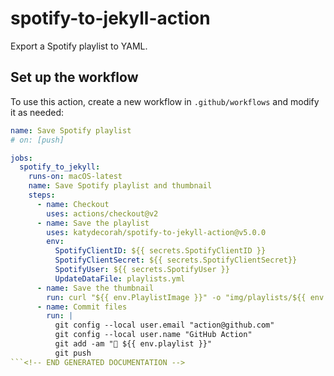 # spotify-to-jekyll-action

Export a Spotify playlist to YAML.

<!-- START GENERATED DOCUMENTATION -->

## Set up the workflow

To use this action, create a new workflow in `.github/workflows` and modify it as needed:

````yml
name: Save Spotify playlist
# on: [push]

jobs:
  spotify_to_jekyll:
    runs-on: macOS-latest
    name: Save Spotify playlist and thumbnail
    steps:
      - name: Checkout
        uses: actions/checkout@v2
      - name: Save the playlist
        uses: katydecorah/spotify-to-jekyll-action@v5.0.0
        env:
          SpotifyClientID: ${{ secrets.SpotifyClientID }}
          SpotifyClientSecret: ${{ secrets.SpotifyClientSecret}}
          SpotifyUser: ${{ secrets.SpotifyUser }}
          UpdateDataFile: playlists.yml
      - name: Save the thumbnail
        run: curl "${{ env.PlaylistImage }}" -o "img/playlists/${{ env.PlaylistImageOutput }}"
      - name: Commit files
        run: |
          git config --local user.email "action@github.com"
          git config --local user.name "GitHub Action"
          git add -am "🎵 ${{ env.playlist }}"
          git push
```<!-- END GENERATED DOCUMENTATION -->
````
